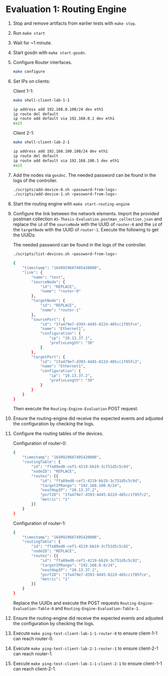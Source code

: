 # Evaluation 1: Routing Engine

1. Stop and remove artifacts from earlier tests with `make stop`.

1. Run `make start`

1. Wait for ~1 minute.

1. Start gosdn with `make start-gosdn`.

1. Configure Router interfaces.

    ```sh
    make configure
    ```

1. Set IPs on clients:

    Client 1-1:

    ```sh
    make shell-client-lab-1-1

    ip address add 192.168.0.100/24 dev eth1
    ip route del default
    ip route add default via 192.168.0.1 dev eth1
    exit
    ```


    Client 2-1:

    ```sh
    make shell-client-lab-2-1

    ip address add 192.168.100.100/24 dev eth1
    ip route del default
    ip route add default via 192.168.100.1 dev eth1
    exit
    ```

1. Add the nodes via `gosdnc`.
   The needed password can be found in the logs of the controller.

    ```sh
    ./scripts/add-device-0.sh <password-from-logs>
    ./scripts/add-device-1.sh <password-from-logs>
    ```

1. Start the routing engine with `make start-routing-engine`

1. Configure the link between the network elements.
   Import the provided postman collection `AS-Thesis-Evaluation.postman_collection.json` and replace the `id` of the `sourceNode` with the UUID of `router-0`
   and the `id` of the `targetNode` with the UUID of `router-1`.
   Execute the following to get the UUIDs:

   The needed password can be found in the logs of the controller.

    ```sh
    ./scripts/list-devices.sh <password-from-logs>
    ```

    ```sh
    {
        "timestamp": "1649929667405420000",
        "link": {
            "name": "test",
            "sourceNode": {
                "id": "REPLACE",
                "name": "router-0"
            },
            "targetNode": {
                "id": "REPLACE",
                "name": "router-1"
            },
            "sourcePort": {
                "id": "1fa479e7-d393-4d45-822d-485cc1f05fce",
                "name": "Ethernet1",
                "configuration": {
                    "ip": "10.13.37.1",
                    "prefixLength": "30"
                }
            },
            "targetPort": {
                "id": "1fa479e7-d393-4d45-822d-485cc1f05fc2",
                "name": "Ethernet1",
                "configuration": {
                    "ip": "10.13.37.2",
                    "prefixLength": "30"
                }
            }
        }
    }
    ```

    Then execute the `Routing-Engine-Evaluation` POST request.

1. Ensure the routing-engine did receive the expected events and adjusted the configuration by checking the logs.

1. Configure the routing tables of the devices.

    Configuration of router-0:
    ```sh
    {
        "timestamp": "1649929667405420000",
        "routingTable": {
            "id": "ffa89ed0-cef1-4219-bb19-3c751d5c5c9d",
            "nodeID": "REPLACE",
            "routes": [{
                "id": "ffa89ed0-cef1-4219-bb19-3c751d5c5c9d",
                "targetIPRange": "192.168.100.0/24",
                "nextHopIP": "10.13.37.2",
                "portID": "1fa479e7-d393-4d45-822d-485cc1f05fc2",
                "metric": "1"
            }]
        }
    }
    ```

    Configuration of router-1:
    ```sh
    {
        "timestamp": "1649929667405420000",
        "routingTable": {
            "id": "ffa89ed0-cef1-4219-bb19-3c751d5c5c92",
            "nodeID": "REPLACE",
            "routes": [{
                "id": "ffa89ed0-cef1-4219-bb19-3c751d5c5c92",
                "targetIPRange": "192.168.0.0/24",
                "nextHopIP": "10.13.37.1",
                "portID": "1fa479e7-d393-4d45-822d-485cc1f05fce",
                "metric": "1"
            }]
        }
    }
    ```

    Replace the UUIDs and execute the POST requests `Routing-Engine-Evaluation-Table-0` and `Routing-Engine-Evaluation-Table-1`.

1. Ensure the routing-engine did receive the expected events and adjusted the configuration by checking the logs.

1. Execute `make ping-test-client-lab-1-1-router-0` to ensure client-1-1 can reach router-0.

1. Execute `make ping-test-client-lab-2-1-router-1` to ensure client-2-1 can reach router-1.

1. Execute `make ping-test-client-lab-1-1-client-2-1` to ensure client-1-1 can reach client-2-1.

